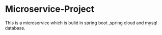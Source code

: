 # Microservice-Project
This is a microservice which is bulid in spring boot ,spring cloud and mysql database.
